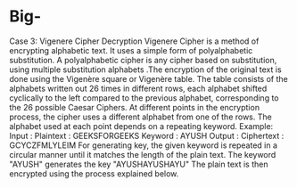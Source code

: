 # Big-
Case 3: Vigenere Cipher Decryption
Vigenere Cipher is a method of encrypting alphabetic text. It uses a simple form of polyalphabetic 
substitution. A polyalphabetic cipher is any cipher based on substitution, using multiple substitution 
alphabets .The encryption of the original text is done using the Vigenère square or Vigenère table.
The table consists of the alphabets written out 26 times in different rows, each alphabet shifted 
cyclically to the left compared to the previous alphabet, corresponding to the 26 possible Caesar 
Ciphers.
At different points in the encryption process, the cipher uses a different alphabet from one of the rows.
The alphabet used at each point depends on a repeating keyword.
Example:
Input : Plaintext :   GEEKSFORGEEKS
Keyword :  AYUSH
Output : Ciphertext :  GCYCZFMLYLEIM
For generating key, the given keyword is repeated in a circular manner until it matches the length of the 
plain text.
The keyword "AYUSH" generates the key "AYUSHAYUSHAYU"
The plain text is then encrypted using the process explained below.
